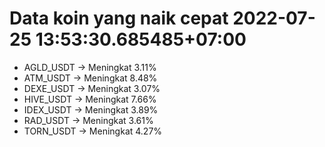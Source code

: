 # Data koin yang naik cepat 2022-07-25 13:53:30.685485+07:00

* AGLD_USDT -> Meningkat 3.11%
* ATM_USDT -> Meningkat 8.48%
* DEXE_USDT -> Meningkat 3.07%
* HIVE_USDT -> Meningkat 7.66%
* IDEX_USDT -> Meningkat 3.89%
* RAD_USDT -> Meningkat 3.61%
* TORN_USDT -> Meningkat 4.27%
